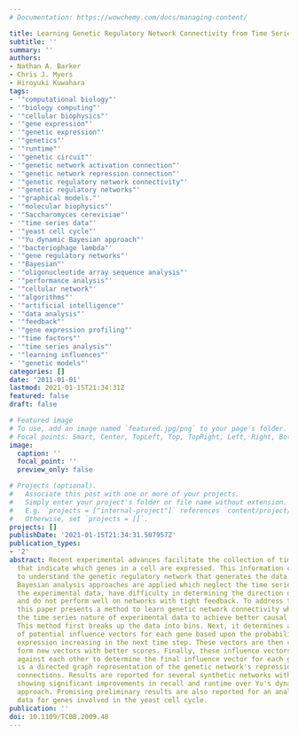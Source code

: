 ```yaml
---
# Documentation: https://wowchemy.com/docs/managing-content/

title: Learning Genetic Regulatory Network Connectivity from Time Series Data
subtitle: ''
summary: ''
authors:
- Nathan A. Barker
- Chris J. Myers
- Hiroyuki Kuwahara
tags:
- '"computational biology"'
- '"biology computing"'
- '"cellular biophysics"'
- '"gene expression"'
- '"genetic expression"'
- '"genetics"'
- '"runtime"'
- '"genetic circuit"'
- '"genetic network activation connection"'
- '"genetic network repression connection"'
- '"genetic regulatory network connectivity"'
- '"genetic regulatory networks"'
- '"graphical models."'
- '"molecular biophysics"'
- '"Saccharomyces cerevisiae"'
- '"time series data"'
- '"yeast cell cycle"'
- '"Yu dynamic Bayesian approach"'
- '"bacteriophage lambda"'
- '"gene regulatory networks"'
- '"Bayesian"'
- '"oligonucleotide array sequence analysis"'
- '"performance analysis"'
- '"cellular network"'
- '"algorithms"'
- '"artificial intelligence"'
- '"data analysis"'
- '"feedback"'
- '"gene expression profiling"'
- '"time factors"'
- '"time series analysis"'
- '"learning influences"'
- '"genetic models"'
categories: []
date: '2011-01-01'
lastmod: 2021-01-15T21:34:31Z
featured: false
draft: false

# Featured image
# To use, add an image named `featured.jpg/png` to your page's folder.
# Focal points: Smart, Center, TopLeft, Top, TopRight, Left, Right, BottomLeft, Bottom, BottomRight.
image:
  caption: ''
  focal_point: ''
  preview_only: false

# Projects (optional).
#   Associate this post with one or more of your projects.
#   Simply enter your project's folder or file name without extension.
#   E.g. `projects = ["internal-project"]` references `content/project/deep-learning/index.md`.
#   Otherwise, set `projects = []`.
projects: []
publishDate: '2021-01-15T21:34:31.507957Z'
publication_types:
- '2'
abstract: Recent experimental advances facilitate the collection of time series data
  that indicate which genes in a cell are expressed. This information can be used
  to understand the genetic regulatory network that generates the data. Typically,
  Bayesian analysis approaches are applied which neglect the time series nature of
  the experimental data, have difficulty in determining the direction of causality,
  and do not perform well on networks with tight feedback. To address these problems,
  this paper presents a method to learn genetic network connectivity which exploits
  the time series nature of experimental data to achieve better causal predictions.
  This method first breaks up the data into bins. Next, it determines an initial set
  of potential influence vectors for each gene based upon the probability of the gene's
  expression increasing in the next time step. These vectors are then combined to
  form new vectors with better scores. Finally, these influence vectors are competed
  against each other to determine the final influence vector for each gene. The result
  is a directed graph representation of the genetic network's repression and activation
  connections. Results are reported for several synthetic networks with tight feedback
  showing significant improvements in recall and runtime over Yu's dynamic Bayesian
  approach. Promising preliminary results are also reported for an analysis of experimental
  data for genes involved in the yeast cell cycle.
publication: ''
doi: 10.1109/TCBB.2009.48
---
```

